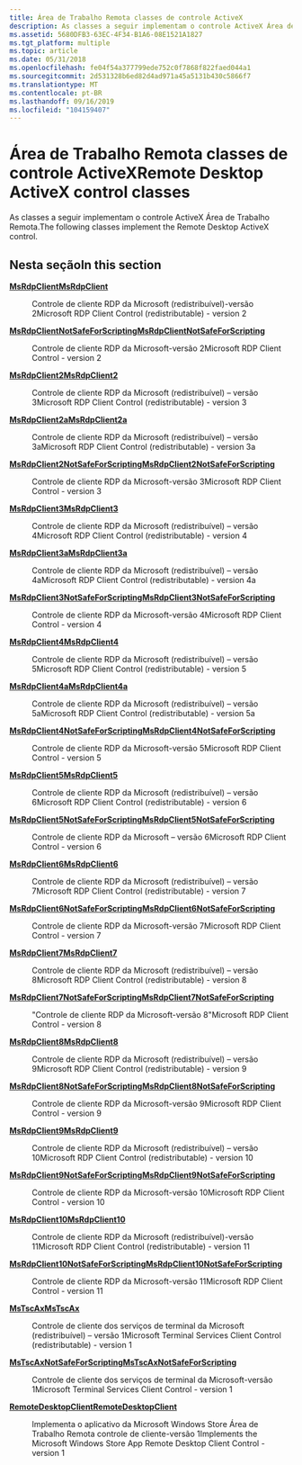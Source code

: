 ```yaml
---
title: Área de Trabalho Remota classes de controle ActiveX
description: As classes a seguir implementam o controle ActiveX Área de Trabalho Remota.
ms.assetid: 5680DFB3-63EC-4F34-B1A6-08E1521A1827
ms.tgt_platform: multiple
ms.topic: article
ms.date: 05/31/2018
ms.openlocfilehash: fe04f54a377799ede752c0f7868f822faed044a1
ms.sourcegitcommit: 2d531328b6ed82d4ad971a45a5131b430c5866f7
ms.translationtype: MT
ms.contentlocale: pt-BR
ms.lasthandoff: 09/16/2019
ms.locfileid: "104159407"
---
```

# <a name="remote-desktop-activex-control-classes"></a><span data-ttu-id="ef92e-103">Área de Trabalho Remota classes de controle ActiveX</span><span class="sxs-lookup"><span data-stu-id="ef92e-103">Remote Desktop ActiveX control classes</span></span>

<span data-ttu-id="ef92e-104">As classes a seguir implementam o controle ActiveX Área de Trabalho Remota.</span><span class="sxs-lookup"><span data-stu-id="ef92e-104">The following classes implement the Remote Desktop ActiveX control.</span></span>

## <a name="in-this-section"></a><span data-ttu-id="ef92e-105">Nesta seção</span><span class="sxs-lookup"><span data-stu-id="ef92e-105">In this section</span></span>

<dl> <dt>

[<span data-ttu-id="ef92e-106">**MsRdpClient**</span><span class="sxs-lookup"><span data-stu-id="ef92e-106">**MsRdpClient**</span></span>](msrdpclient.md)
</dt> <dd>

<span data-ttu-id="ef92e-107">Controle de cliente RDP da Microsoft (redistribuível)-versão 2</span><span class="sxs-lookup"><span data-stu-id="ef92e-107">Microsoft RDP Client Control (redistributable) - version 2</span></span>

</dd> <dt>

[<span data-ttu-id="ef92e-108">**MsRdpClientNotSafeForScripting**</span><span class="sxs-lookup"><span data-stu-id="ef92e-108">**MsRdpClientNotSafeForScripting**</span></span>](msrdpclientnotsafeforscripting.md)
</dt> <dd>

<span data-ttu-id="ef92e-109">Controle de cliente RDP da Microsoft-versão 2</span><span class="sxs-lookup"><span data-stu-id="ef92e-109">Microsoft RDP Client Control - version 2</span></span>

</dd> <dt>

[<span data-ttu-id="ef92e-110">**MsRdpClient2**</span><span class="sxs-lookup"><span data-stu-id="ef92e-110">**MsRdpClient2**</span></span>](msrdpclient2.md)
</dt> <dd>

<span data-ttu-id="ef92e-111">Controle de cliente RDP da Microsoft (redistribuível) – versão 3</span><span class="sxs-lookup"><span data-stu-id="ef92e-111">Microsoft RDP Client Control (redistributable) - version 3</span></span>

</dd> <dt>

[<span data-ttu-id="ef92e-112">**MsRdpClient2a**</span><span class="sxs-lookup"><span data-stu-id="ef92e-112">**MsRdpClient2a**</span></span>](msrdpclient2a.md)
</dt> <dd>

<span data-ttu-id="ef92e-113">Controle de cliente RDP da Microsoft (redistribuível) – versão 3a</span><span class="sxs-lookup"><span data-stu-id="ef92e-113">Microsoft RDP Client Control (redistributable) - version 3a</span></span>

</dd> <dt>

[<span data-ttu-id="ef92e-114">**MsRdpClient2NotSafeForScripting**</span><span class="sxs-lookup"><span data-stu-id="ef92e-114">**MsRdpClient2NotSafeForScripting**</span></span>](msrdpclient2notsafeforscripting.md)
</dt> <dd>

<span data-ttu-id="ef92e-115">Controle de cliente RDP da Microsoft-versão 3</span><span class="sxs-lookup"><span data-stu-id="ef92e-115">Microsoft RDP Client Control - version 3</span></span>

</dd> <dt>

[<span data-ttu-id="ef92e-116">**MsRdpClient3**</span><span class="sxs-lookup"><span data-stu-id="ef92e-116">**MsRdpClient3**</span></span>](msrdpclient3.md)
</dt> <dd>

<span data-ttu-id="ef92e-117">Controle de cliente RDP da Microsoft (redistribuível) – versão 4</span><span class="sxs-lookup"><span data-stu-id="ef92e-117">Microsoft RDP Client Control (redistributable) - version 4</span></span>

</dd> <dt>

[<span data-ttu-id="ef92e-118">**MsRdpClient3a**</span><span class="sxs-lookup"><span data-stu-id="ef92e-118">**MsRdpClient3a**</span></span>](msrdpclient3a.md)
</dt> <dd>

<span data-ttu-id="ef92e-119">Controle de cliente RDP da Microsoft (redistribuível) – versão 4a</span><span class="sxs-lookup"><span data-stu-id="ef92e-119">Microsoft RDP Client Control (redistributable) - version 4a</span></span>

</dd> <dt>

[<span data-ttu-id="ef92e-120">**MsRdpClient3NotSafeForScripting**</span><span class="sxs-lookup"><span data-stu-id="ef92e-120">**MsRdpClient3NotSafeForScripting**</span></span>](msrdpclient3notsafeforscripting.md)
</dt> <dd>

<span data-ttu-id="ef92e-121">Controle de cliente RDP da Microsoft-versão 4</span><span class="sxs-lookup"><span data-stu-id="ef92e-121">Microsoft RDP Client Control - version 4</span></span>

</dd> <dt>

[<span data-ttu-id="ef92e-122">**MsRdpClient4**</span><span class="sxs-lookup"><span data-stu-id="ef92e-122">**MsRdpClient4**</span></span>](msrdpclient4.md)
</dt> <dd>

<span data-ttu-id="ef92e-123">Controle de cliente RDP da Microsoft (redistribuível) – versão 5</span><span class="sxs-lookup"><span data-stu-id="ef92e-123">Microsoft RDP Client Control (redistributable) - version 5</span></span>

</dd> <dt>

[<span data-ttu-id="ef92e-124">**MsRdpClient4a**</span><span class="sxs-lookup"><span data-stu-id="ef92e-124">**MsRdpClient4a**</span></span>](msrdpclient4a.md)
</dt> <dd>

<span data-ttu-id="ef92e-125">Controle de cliente RDP da Microsoft (redistribuível) – versão 5a</span><span class="sxs-lookup"><span data-stu-id="ef92e-125">Microsoft RDP Client Control (redistributable) - version 5a</span></span>

</dd> <dt>

[<span data-ttu-id="ef92e-126">**MsRdpClient4NotSafeForScripting**</span><span class="sxs-lookup"><span data-stu-id="ef92e-126">**MsRdpClient4NotSafeForScripting**</span></span>](msrdpclient4notsafeforscripting.md)
</dt> <dd>

<span data-ttu-id="ef92e-127">Controle de cliente RDP da Microsoft-versão 5</span><span class="sxs-lookup"><span data-stu-id="ef92e-127">Microsoft RDP Client Control - version 5</span></span>

</dd> <dt>

[<span data-ttu-id="ef92e-128">**MsRdpClient5**</span><span class="sxs-lookup"><span data-stu-id="ef92e-128">**MsRdpClient5**</span></span>](msrdpclient5.md)
</dt> <dd>

<span data-ttu-id="ef92e-129">Controle de cliente RDP da Microsoft (redistribuível) – versão 6</span><span class="sxs-lookup"><span data-stu-id="ef92e-129">Microsoft RDP Client Control (redistributable) - version 6</span></span>

</dd> <dt>

[<span data-ttu-id="ef92e-130">**MsRdpClient5NotSafeForScripting**</span><span class="sxs-lookup"><span data-stu-id="ef92e-130">**MsRdpClient5NotSafeForScripting**</span></span>](msrdpclient5notsafeforscripting.md)
</dt> <dd>

<span data-ttu-id="ef92e-131">Controle de cliente RDP da Microsoft – versão 6</span><span class="sxs-lookup"><span data-stu-id="ef92e-131">Microsoft RDP Client Control - version 6</span></span>

</dd> <dt>

[<span data-ttu-id="ef92e-132">**MsRdpClient6**</span><span class="sxs-lookup"><span data-stu-id="ef92e-132">**MsRdpClient6**</span></span>](msrdpclient6.md)
</dt> <dd>

<span data-ttu-id="ef92e-133">Controle de cliente RDP da Microsoft (redistribuível) – versão 7</span><span class="sxs-lookup"><span data-stu-id="ef92e-133">Microsoft RDP Client Control (redistributable) - version 7</span></span>

</dd> <dt>

[<span data-ttu-id="ef92e-134">**MsRdpClient6NotSafeForScripting**</span><span class="sxs-lookup"><span data-stu-id="ef92e-134">**MsRdpClient6NotSafeForScripting**</span></span>](msrdpclient6notsafeforscripting.md)
</dt> <dd>

<span data-ttu-id="ef92e-135">Controle de cliente RDP da Microsoft-versão 7</span><span class="sxs-lookup"><span data-stu-id="ef92e-135">Microsoft RDP Client Control - version 7</span></span>

</dd> <dt>

[<span data-ttu-id="ef92e-136">**MsRdpClient7**</span><span class="sxs-lookup"><span data-stu-id="ef92e-136">**MsRdpClient7**</span></span>](msrdpclient7.md)
</dt> <dd>

<span data-ttu-id="ef92e-137">Controle de cliente RDP da Microsoft (redistribuível) – versão 8</span><span class="sxs-lookup"><span data-stu-id="ef92e-137">Microsoft RDP Client Control (redistributable) - version 8</span></span>

</dd> <dt>

[<span data-ttu-id="ef92e-138">**MsRdpClient7NotSafeForScripting**</span><span class="sxs-lookup"><span data-stu-id="ef92e-138">**MsRdpClient7NotSafeForScripting**</span></span>](msrdpclient7notsafeforscripting.md)
</dt> <dd>

<span data-ttu-id="ef92e-139">"Controle de cliente RDP da Microsoft-versão 8</span><span class="sxs-lookup"><span data-stu-id="ef92e-139">"Microsoft RDP Client Control - version 8</span></span>

</dd> <dt>

[<span data-ttu-id="ef92e-140">**MsRdpClient8**</span><span class="sxs-lookup"><span data-stu-id="ef92e-140">**MsRdpClient8**</span></span>](msrdpclient8.md)
</dt> <dd>

<span data-ttu-id="ef92e-141">Controle de cliente RDP da Microsoft (redistribuível) – versão 9</span><span class="sxs-lookup"><span data-stu-id="ef92e-141">Microsoft RDP Client Control (redistributable) - version 9</span></span>

</dd> <dt>

[<span data-ttu-id="ef92e-142">**MsRdpClient8NotSafeForScripting**</span><span class="sxs-lookup"><span data-stu-id="ef92e-142">**MsRdpClient8NotSafeForScripting**</span></span>](msrdpclient8notsafeforscripting.md)
</dt> <dd>

<span data-ttu-id="ef92e-143">Controle de cliente RDP da Microsoft-versão 9</span><span class="sxs-lookup"><span data-stu-id="ef92e-143">Microsoft RDP Client Control - version 9</span></span>

</dd> <dt>

[<span data-ttu-id="ef92e-144">**MsRdpClient9**</span><span class="sxs-lookup"><span data-stu-id="ef92e-144">**MsRdpClient9**</span></span>](msrdpclient9.md)
</dt> <dd>

<span data-ttu-id="ef92e-145">Controle de cliente RDP da Microsoft (redistribuível) – versão 10</span><span class="sxs-lookup"><span data-stu-id="ef92e-145">Microsoft RDP Client Control (redistributable) - version 10</span></span>

</dd> <dt>

[<span data-ttu-id="ef92e-146">**MsRdpClient9NotSafeForScripting**</span><span class="sxs-lookup"><span data-stu-id="ef92e-146">**MsRdpClient9NotSafeForScripting**</span></span>](msrdpclient9notsafeforscripting.md)
</dt> <dd>

<span data-ttu-id="ef92e-147">Controle de cliente RDP da Microsoft-versão 10</span><span class="sxs-lookup"><span data-stu-id="ef92e-147">Microsoft RDP Client Control - version 10</span></span>

</dd> <dt>

[<span data-ttu-id="ef92e-148">**MsRdpClient10**</span><span class="sxs-lookup"><span data-stu-id="ef92e-148">**MsRdpClient10**</span></span>](msrdpclient10.md)
</dt> <dd>

<span data-ttu-id="ef92e-149">Controle de cliente RDP da Microsoft (redistribuível)-versão 11</span><span class="sxs-lookup"><span data-stu-id="ef92e-149">Microsoft RDP Client Control (redistributable) - version 11</span></span>

</dd> <dt>

[<span data-ttu-id="ef92e-150">**MsRdpClient10NotSafeForScripting**</span><span class="sxs-lookup"><span data-stu-id="ef92e-150">**MsRdpClient10NotSafeForScripting**</span></span>](msrdpclient10notsafeforscripting.md)
</dt> <dd>

<span data-ttu-id="ef92e-151">Controle de cliente RDP da Microsoft-versão 11</span><span class="sxs-lookup"><span data-stu-id="ef92e-151">Microsoft RDP Client Control - version 11</span></span>

</dd> <dt>

[<span data-ttu-id="ef92e-152">**MsTscAx**</span><span class="sxs-lookup"><span data-stu-id="ef92e-152">**MsTscAx**</span></span>](mstscax.md)
</dt> <dd>

<span data-ttu-id="ef92e-153">Controle de cliente dos serviços de terminal da Microsoft (redistribuível) – versão 1</span><span class="sxs-lookup"><span data-stu-id="ef92e-153">Microsoft Terminal Services Client Control (redistributable) - version 1</span></span>

</dd> <dt>

[<span data-ttu-id="ef92e-154">**MsTscAxNotSafeForScripting**</span><span class="sxs-lookup"><span data-stu-id="ef92e-154">**MsTscAxNotSafeForScripting**</span></span>](mstscaxnotsafeforscripting.md)
</dt> <dd>

<span data-ttu-id="ef92e-155">Controle de cliente dos serviços de terminal da Microsoft-versão 1</span><span class="sxs-lookup"><span data-stu-id="ef92e-155">Microsoft Terminal Services Client Control - version 1</span></span>

</dd> <dt>

[<span data-ttu-id="ef92e-156">**RemoteDesktopClient**</span><span class="sxs-lookup"><span data-stu-id="ef92e-156">**RemoteDesktopClient**</span></span>](remotedesktopclient.md)
</dt> <dd>

<span data-ttu-id="ef92e-157">Implementa o aplicativo da Microsoft Windows Store Área de Trabalho Remota controle de cliente-versão 1</span><span class="sxs-lookup"><span data-stu-id="ef92e-157">Implements the Microsoft Windows Store App Remote Desktop Client Control - version 1</span></span>

</dd> </dl>

 

 




